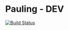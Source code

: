 Pauling - DEV
=============
[![Build Status](https://travis-ci.org/TF2Stadium/Pauling.svg?branch=master)](https://travis-ci.org/TF2Stadium/Pauling)
